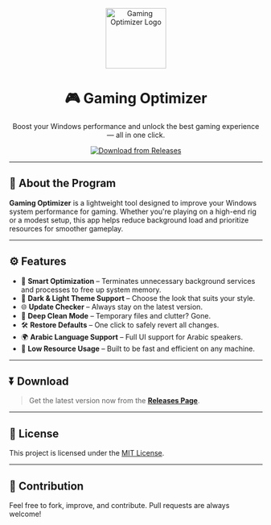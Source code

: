 <p align="center">
  <img src="https://github.com/user-attachments/assets/581cb552-b170-4399-9ebb-16ae954147d1" width="120" alt="Gaming Optimizer Logo"/>
</p>

<h1 align="center">🎮 Gaming Optimizer</h1>

<p align="center">
  Boost your Windows performance and unlock the best gaming experience — all in one click.
</p>

<p align="center">
  <a href="https://github.com/Glitch-EG/Gaming-Optimizer/releases">
    <img src="https://img.shields.io/badge/Download-Releases-blue?style=for-the-badge&logo=github" alt="Download from Releases"/>
  </a>
</p>

---

## 🚀 About the Program

**Gaming Optimizer** is a lightweight tool designed to improve your Windows system performance for gaming. Whether you're playing on a high-end rig or a modest setup, this app helps reduce background load and prioritize resources for smoother gameplay.

---

## ⚙️ Features

- 🧠 **Smart Optimization** – Terminates unnecessary background services and processes to free up system memory.
- 🌙 **Dark & Light Theme Support** – Choose the look that suits your style.
- 🌐 **Update Checker** – Always stay on the latest version.
- 🧽 **Deep Clean Mode** – Temporary files and clutter? Gone.
- 🛠️ **Restore Defaults** – One click to safely revert all changes.
- 🌍 **Arabic Language Support** – Full UI support for Arabic speakers.
- 🔋 **Low Resource Usage** – Built to be fast and efficient on any machine.

---

## ⏬ Download

> Get the latest version now from the [**Releases Page**](https://github.com/Glitch-EG/Gaming-Optimizer/releases).

---

## 📜 License

This project is licensed under the [MIT License](LICENSE).

---

## 🙌 Contribution

Feel free to fork, improve, and contribute. Pull requests are always welcome!

